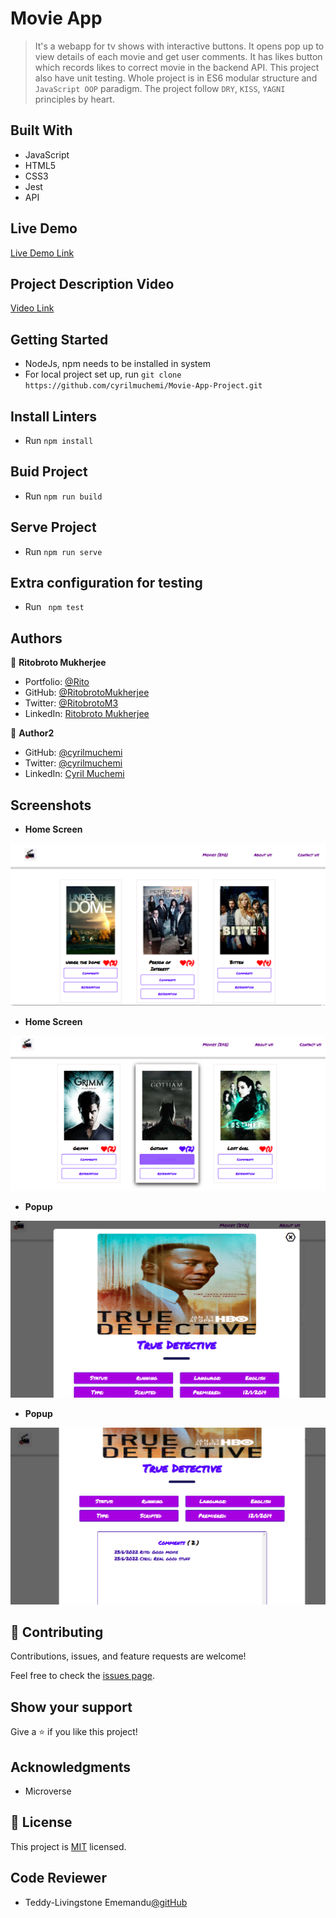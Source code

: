 # Movie App

> It's a webapp for tv shows with interactive buttons. It opens pop up to view details of each movie and get user comments. It has likes button which records likes to correct movie in the backend API. This project also have unit testing. Whole project is in ES6 modular structure and `JavaScript OOP` paradigm. The project follow `DRY`, `KISS`, `YAGNI` principles by heart.


## Built With

- JavaScript
- HTML5
- CSS3
- Jest
- API

## Live Demo

[Live Demo Link](https://cyrilmuchemi.github.io/Movie-App-Project)

## Project Description Video

[Video Link](https://drive.google.com/file/d/1lfr5iWsBbrjY_UmQufnlOCVDJxL6QfEP/view?usp=sharing)

## Getting Started

- NodeJs, npm needs to be installed in system
- For local project set up, run ``` git clone https://github.com/cyrilmuchemi/Movie-App-Project.git ```

## Install Linters

- Run ``` npm install ```

## Buid Project

- Run ``` npm run build ```

## Serve Project

- Run ``` npm run serve ```

## Extra configuration for testing

- Run ``` npm test```


## Authors

👤 **Ritobroto Mukherjee**

- Portfolio: [@Rito](https://ritobrotomukherjee.github.io/Work-Portfolio/)
- GitHub: [@RitobrotoMukherjee](https://github.com/RitobrotoMukherjee)
- Twitter: [@RitobrotoM3](https://twitter.com/RitobrotoM3)
- LinkedIn: [Ritobroto Mukherjee](https://www.linkedin.com/in/ritobroto-mukherjee-519148ba/)

👤 **Author2**

- GitHub: [@cyrilmuchemi](https://github.com/cyrilmuchemi)
- Twitter: [@cyrilmuchemi](https://twitter.com/cyrilmuchemi)
- LinkedIn: [Cyril Muchemi](https://linkedin.com/in/cyrilmuchemi)

## Screenshots

- **Home Screen**

![Home Screen](./screenshot/homebasic.png)

- **Home Screen**

![Home Screen Hover](./screenshot/homeHover.png)

- **Popup**

![Popup](./screenshot/popupbasic.png)

- **Popup**

![Comments](./screenshot/popupscroll.png)


## 🤝 Contributing

Contributions, issues, and feature requests are welcome!

Feel free to check the [issues page](../../issues/).

## Show your support

Give a ⭐️ if you like this project!

## Acknowledgments

- Microverse

## 📝 License

This project is [MIT](./MIT.md) licensed.

## Code Reviewer
- Teddy-Livingstone Ememandu[@gitHub](https://github.com/TedLivist)